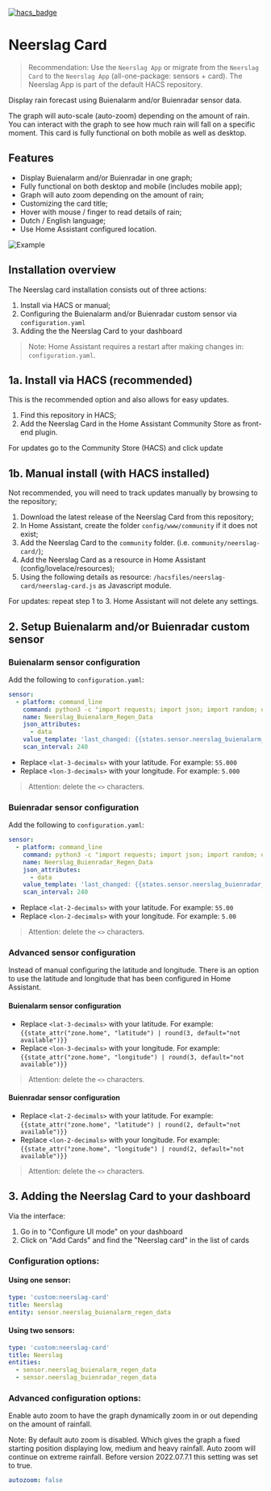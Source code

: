 [![hacs_badge](https://img.shields.io/badge/HACS-Default-41BDF5.svg)](https://github.com/hacs/integration)

# Neerslag Card
 > Recommendation: Use the `Neerslag App` or migrate from the `Neerslag Card` to the `Neerslag App` (all-one-package: sensors + card). The Neerslag App is part of the default HACS repository.

 Display rain forecast using Buienalarm and/or Buienradar sensor data.

 The graph will auto-scale (auto-zoom) depending on the amount of  rain. You can interact with the graph to see how much rain will fall on a specific moment. This card is fully functional on both  mobile as well as desktop.


## Features
* Display Buienalarm and/or Buienradar in one graph;
* Fully functional on both desktop and mobile (includes mobile app);
* Graph will auto zoom depending on the amount of rain;
* Customizing the card title;
* Hover with mouse / finger to read details of rain;
* Dutch / English language;
* Use Home Assistant configured location.

![Example](https://github.com/aex351/home-assistant-neerslag-card/raw/main/documentation/example.png)

## Installation overview
The Neerslag card installation consists out of three actions:
1) Install via HACS or manual;
2) Configuring the Buienalarm and/or Buienradar custom sensor via `configuration.yaml`
3) Adding the the Neerslag Card to your dashboard

> Note: Home Assistant requires a restart after making changes in: `configuration.yaml`.

## 1a. Install via HACS (recommended)
This is the recommended option and also allows for easy updates.
1) Find this repository in HACS;
2) Add the Neerslag Card in the Home Assistant Community Store as front-end plugin.

For updates go to the Community Store (HACS) and click update

## 1b. Manual install (with HACS installed)
Not recommended, you will need to track updates manually by browsing to the repository;
1) Download the latest release of the Neerslag Card from this repository;
2) In Home Assistant, create the folder `config/www/community` if it does not exist;
3) Add the Neerslag Card to the `community` folder. (i.e. `community/neerslag-card/`);
4) Add the Neerslag Card as a resource in Home Assistant (config/lovelace/resources);
5) Using the following details as resource: `/hacsfiles/neerslag-card/neerslag-card.js` as Javascript module.

For updates: repeat step 1 to 3. Home Assistant will not delete any settings.
 ## 2. Setup Buienalarm and/or Buienradar custom sensor
 
 ### Buienalarm sensor configuration
 Add the following to `configuration.yaml`:

```yaml
sensor:
  - platform: command_line
    command: python3 -c "import requests; import json; import random; dataRequest = requests.get('https://cdn-secure.buienalarm.nl/api/3.4/forecast.php?lat=<lat-3-decimals>&lon=<lon-3-decimals>&region=nl&unit=mm%2Fu&c='+str(random.randint(0,999999999999999)) ).text; dataRequest = dataRequest.replace('\r\n',' '); data = '{\"data\":'+dataRequest+'}';    print(data);"
    name: Neerslag_Buienalarm_Regen_Data
    json_attributes:
      - data
    value_template: 'last_changed: {{states.sensor.neerslag_buienalarm_regen_data.last_changed | default(now())}}'
    scan_interval: 240
```

 * Replace `<lat-3-decimals>` with your latitude. For example: `55.000`
 * Replace `<lon-3-decimals>` with your longitude. For example: `5.000`
 > Attention: delete the `<>` characters. 


 ### Buienradar sensor configuration
 Add the following to `configuration.yaml`:
```yaml
sensor:
  - platform: command_line
    command: python3 -c "import requests; import json; import random; dataRequest = requests.get('https://gpsgadget.buienradar.nl/data/raintext?lat=<lat-2-decimals>&lon=<lon-2-decimals>&c='+str(random.randint(0,999999999999999)) ).text; dataRequest = dataRequest.replace('\r\n',' '); data = '{\"data\":\"'+dataRequest+'\"}';    print(data);"
    name: Neerslag_Buienradar_Regen_Data
    json_attributes:
      - data
    value_template: 'last_changed: {{states.sensor.neerslag_buienradar_regen_data.last_changed | default(now())}}'
    scan_interval: 240
```
 * Replace `<lat-2-decimals>` with your latitude. For example: `55.00`
 * Replace `<lon-2-decimals>` with your longitude. For example: `5.00`
 > Attention: delete the `<>` characters. 

 ### Advanced sensor configuration
 Instead of manual configuring the latitude and longitude. There is an option to use the latitude and longitude that has been configured in Home Assistant.

 #### Buienalarm sensor configuration
 * Replace `<lat-3-decimals>` with your latitude. For example: `{{state_attr("zone.home", "latitude") | round(3, default="not available")}}`
 * Replace `<lon-3-decimals>` with your longitude. For example: `{{state_attr("zone.home", "longitude") | round(3, default="not available")}}`
 > Attention: delete the `<>` characters. 
 #### Buienradar sensor configuration
 * Replace `<lat-2-decimals>` with your latitude. For example: `{{state_attr("zone.home", "latitude") | round(2, default="not available")}}`
 * Replace `<lon-2-decimals>` with your longitude. For example: `{{state_attr("zone.home", "longitude") | round(2, default="not available")}}`
 > Attention: delete the `<>` characters.

 ## 3. Adding the Neerslag Card to your dashboard
Via the interface:
1) Go in to "Configure UI mode" on your dashboard
2) Click on "Add Cards" and find the "Neerslag card" in the list of cards

### Configuration options:

#### Using one sensor:
```yaml
type: 'custom:neerslag-card'
title: Neerslag
entity: sensor.neerslag_buienalarm_regen_data
```
#### Using two sensors:
```yaml
type: 'custom:neerslag-card'
title: Neerslag
entities:
  - sensor.neerslag_buienalarm_regen_data
  - sensor.neerslag_buienradar_regen_data
```

### Advanced configuration options:
Enable auto zoom to have the graph dynamically zoom in or out depending on the amount of rainfall. 

Note: By default auto zoom is disabled. Which gives the graph a fixed starting position displaying low, medium and heavy rainfall. Auto zoom will continue on extreme rainfall. Before version 2022.07.7.1 this setting was set to true.

```yaml
autozoom: false
```
